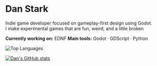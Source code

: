 # Dan Stark

Indie game developer focused on gameplay-first design using Godot.  
I make experimental games that are fun, weird, and a little broken

**Currently working on:** EDNF 
**Main tools:** Godot · GDScript · Python

![Top Languages](https://github-readme-stats.vercel.app/api/top-langs/?username=YOUR_GITHUB_USERNAME&layout=compact)

[![Dan's GitHub stats](https://github-readme-stats.vercel.app/api?username=DanStark2)](https://github.com/anuraghazra/github-readme-stats)
